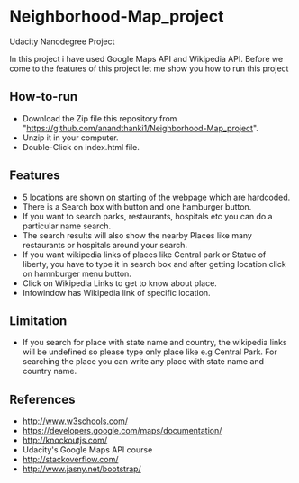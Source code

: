 # Neighborhood-Map_project
Udacity Nanodegree Project

In this project i have used Google Maps API and Wikipedia API. Before we come to the features of this project let me show
you how to run this project

## How-to-run

* Download the Zip file this repository from "https://github.com/anandthanki1/Neighborhood-Map_project".
* Unzip it in your computer.
* Double-Click on index.html file.

## Features

* 5 locations are shown on starting of the webpage which are hardcoded.
* There is a Search box with button and one hamburger button.
* If you want to search parks, restaurants, hospitals etc you can do a particular name search.
* The search results will also show the nearby Places like many restaurants or hospitals around your search.
* If you want wikipedia links of places like Central park or Statue of liberty, you have to type it in search box and after getting location click on hamnburger menu button.
* Click on Wikipedia Links to get to know about place.
* Infowindow has Wikipedia link of specific location.

## Limitation

* If you search for place with state name and country, the wikipedia links will be undefined so please type only place like e.g Central Park. For searching the place you can write any place with state name and country name.

## References

* http://www.w3schools.com/
* https://developers.google.com/maps/documentation/
* http://knockoutjs.com/
* Udacity's Google Maps API course
* http://stackoverflow.com/
* http://www.jasny.net/bootstrap/
